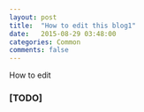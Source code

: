 ```yaml
---
layout: post
title:  "How to edit this blog1"
date:   2015-08-29 03:48:00
categories: Common
comments: false
---
```


How to edit

### [TODO]

